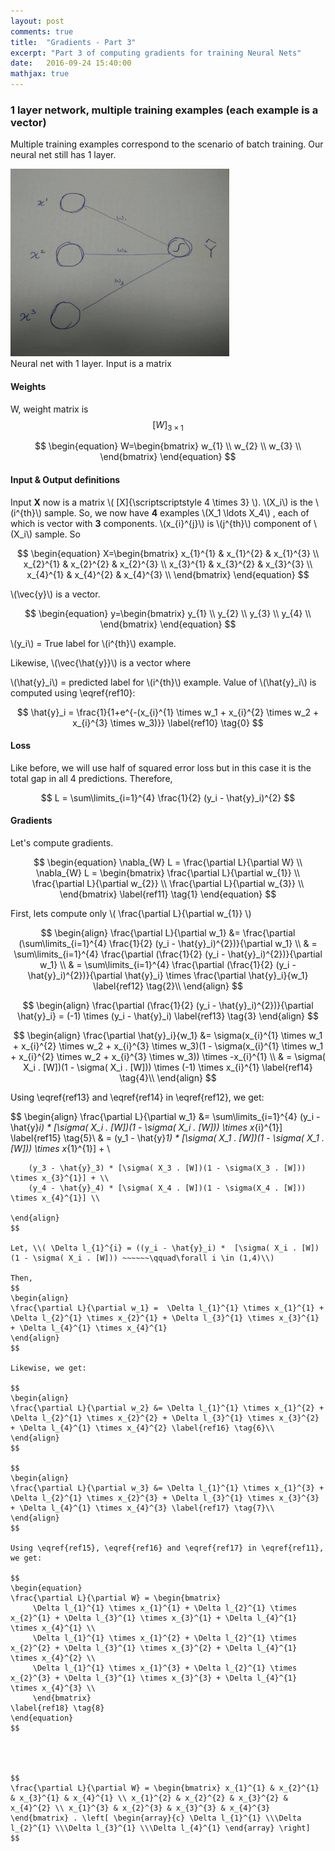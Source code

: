 ```yaml
---
layout: post
comments: true
title:  "Gradients - Part 3"
excerpt: "Part 3 of computing gradients for training Neural Nets"
date:   2016-09-24 15:40:00
mathjax: true
---
```



### **1 layer network, multiple training examples (each example is a vector)**
Multiple training examples correspond to the scenario of batch training. Our neural net still has 1 layer. 

<div class="imgcap">
<img src="/assets/gradients/NN_2_2.jpeg" height="300" width="350">
<div class="thecap">Neural net with 1 layer. Input is a matrix</div>
</div>

#### **Weights**

W, weight matrix is $$[W]_{\scriptscriptstyle 3 \times 1}$$

$$
\begin{equation}
     W=\begin{bmatrix}
         w_{1} \\
         w_{2} \\
         w_{3} \\
         \end{bmatrix}
\end{equation}
$$

#### **Input & Output definitions**

Input **X** now is a matrix \\( [X]{\scriptscriptstyle 4 \times 3} \\). \\(X_i\\) is the \\(i^{th}\\) sample. So, we now have **4** examples \\(X_1 \ldots X_4\\) , each of which is vector with **3** components. \\(x_{i}^{j}\\) is \\(j^{th}\\) component of \\(X_i\\) sample. So 

$$
\begin{equation}
     X=\begin{bmatrix}
     	x_{1}^{1} & x_{1}^{2} & x_{1}^{3} \\
     	x_{2}^{1} & x_{2}^{2} & x_{2}^{3} \\
     	x_{3}^{1} & x_{3}^{2} & x_{3}^{3} \\
     	x_{4}^{1} & x_{4}^{2} & x_{4}^{3} \\
      \end{bmatrix}
\end{equation}
$$


\\(\vec{y}\\) is a vector. 

$$
\begin{equation}
     y=\begin{bmatrix}
         y_{1} \\
         y_{2} \\
         y_{3} \\
         y_{4} \\
         \end{bmatrix}
\end{equation}
$$

\\(y_i\\) = True label for \\(i^{th}\\) example.

Likewise, \\(\vec{\hat{y}}\\) is a vector where 

\\(\hat{y}_i\\) = predicted label for \\(i^{th}\\) example. Value of \\(\hat{y}_i\\) is computed using \eqref{ref10}:

$$ 
\hat{y}_i = \frac{1}{1+e^{-(x_{i}^{1} \times w_1 + x_{i}^{2} \times w_2 + x_{i}^{3} \times w_3)}} \label{ref10} \tag{0} 
$$

#### **Loss**

Like before, we will use half of squared error loss but in this case it is the total gap in all 4 predictions. Therefore,


$$ L  = \sum\limits_{i=1}^{4} \frac{1}{2} (y_i - \hat{y}_i)^{2} $$

#### **Gradients** 

Let's compute gradients. 

$$
\begin{equation}
\nabla_{W} L = \frac{\partial L}{\partial W} \\
\nabla_{W} L = \begin{bmatrix}
     \frac{\partial L}{\partial w_{1}} \\
     \frac{\partial L}{\partial w_{2}} \\
     \frac{\partial L}{\partial w_{3}} \\
     \end{bmatrix}
\label{ref11} \tag{1}
\end{equation} 
$$

First, lets compute only \\( \frac{\partial L}{\partial w_{1}} \\)

<!--
$$
\begin{align}
\frac{\partial L}{\partial w_1} &= \frac{ }{\partial w_1} (\sum\limits_{i=1}^{4} \frac{1}{2} (y_i - \hat{y}_i)^{2})}{\partial w_1}\\
\end{align}
$$
-->

$$
\begin{align}
\frac{\partial L}{\partial w_1} &= \frac{\partial (\sum\limits_{i=1}^{4} \frac{1}{2} (y_i - \hat{y}_i)^{2})}{\partial w_1} \\
& = \sum\limits_{i=1}^{4} \frac{\partial (\frac{1}{2} (y_i - \hat{y}_i)^{2})}{\partial w_1} \\
& = \sum\limits_{i=1}^{4} \frac{\partial (\frac{1}{2} (y_i - \hat{y}_i)^{2})}{\partial \hat{y}_i} \times \frac{\partial \hat{y}_i}{w_1} \label{ref12} \tag{2}\\
\end{align}
$$

$$
\begin{align}
\frac{\partial (\frac{1}{2} (y_i - \hat{y}_i)^{2})}{\partial \hat{y}_i} = (-1) \times (y_i - \hat{y}_i) \label{ref13} \tag{3}
\end{align}
$$

$$
\begin{align}
\frac{\partial \hat{y}_i}{w_1} &= \sigma(x_{i}^{1} \times w_1 + x_{i}^{2} \times w_2 + x_{i}^{3} \times w_3)(1 - \sigma(x_{i}^{1} \times w_1 + x_{i}^{2} \times w_2 + x_{i}^{3} \times w_3)) \times -x_{i}^{1} \\
& = \sigma( X_i . [W])(1 - \sigma( X_i . [W])) \times (-1) \times x_{i}^{1} \label{ref14} \tag{4}\\
\end{align}
$$

Using \eqref{ref13} and \eqref{ref14} in \eqref{ref12}, we get: 

$$
\begin{align}
\frac{\partial L}{\partial w_1} &= \sum\limits_{i=1}^{4} (y_i - \hat{y}_i) *  [\sigma( X_i . [W])(1 - \sigma( X_i . [W])) \times x_{i}^{1}] \label{ref15} \tag{5}\\
& = (y_1 - \hat{y}_1) * [\sigma( X_1 . [W])(1 - \sigma( X_1 . [W])) \times x_{1}^{1}] + \\
~~~~~~	(y_2 - \hat{y}_2) * [\sigma( X_2 . [W])(1 - \sigma(X_2 . [W])) \times x_{2}^{1}] + \\
	(y_3 - \hat{y}_3) * [\sigma( X_3 . [W])(1 - \sigma(X_3 . [W])) \times x_{3}^{1}] + \\
	(y_4 - \hat{y}_4) * [\sigma( X_4 . [W])(1 - \sigma(X_4 . [W])) \times x_{4}^{1}] \\

\end{align}
$$

Let, \\( \Delta l_{1}^{i} = ((y_i - \hat{y}_i) *  [\sigma( X_i . [W])(1 - \sigma( X_i . [W])) ~~~~~~\qquad\forall i \in (1,4)\\)

Then,
$$
\begin{align}
\frac{\partial L}{\partial w_1} =  \Delta l_{1}^{1} \times x_{1}^{1} + \Delta l_{2}^{1} \times x_{2}^{1} + \Delta l_{3}^{1} \times x_{3}^{1} + \Delta l_{4}^{1} \times x_{4}^{1}
\end{align}
$$

Likewise, we get:

$$
\begin{align}
\frac{\partial L}{\partial w_2} &= \Delta l_{1}^{1} \times x_{1}^{2} + \Delta l_{2}^{1} \times x_{2}^{2} + \Delta l_{3}^{1} \times x_{3}^{2} + \Delta l_{4}^{1} \times x_{4}^{2} \label{ref16} \tag{6}\\
\end{align}
$$

$$
\begin{align}
\frac{\partial L}{\partial w_3} &= \Delta l_{1}^{1} \times x_{1}^{3} + \Delta l_{2}^{1} \times x_{2}^{3} + \Delta l_{3}^{1} \times x_{3}^{3} + \Delta l_{4}^{1} \times x_{4}^{3} \label{ref17} \tag{7}\\
\end{align}
$$

Using \eqref{ref15}, \eqref{ref16} and \eqref{ref17} in \eqref{ref11}, we get: 

$$
\begin{equation}
\frac{\partial L}{\partial W} = \begin{bmatrix}
     \Delta l_{1}^{1} \times x_{1}^{1} + \Delta l_{2}^{1} \times x_{2}^{1} + \Delta l_{3}^{1} \times x_{3}^{1} + \Delta l_{4}^{1} \times x_{4}^{1} \\
     \Delta l_{1}^{1} \times x_{1}^{2} + \Delta l_{2}^{1} \times x_{2}^{2} + \Delta l_{3}^{1} \times x_{3}^{2} + \Delta l_{4}^{1} \times x_{4}^{2} \\
     \Delta l_{1}^{1} \times x_{1}^{3} + \Delta l_{2}^{1} \times x_{2}^{3} + \Delta l_{3}^{1} \times x_{3}^{3} + \Delta l_{4}^{1} \times x_{4}^{3} \\
     \end{bmatrix}
\label{ref18} \tag{8}
\end{equation} 
$$




$$
\frac{\partial L}{\partial W} = \begin{bmatrix} x_{1}^{1} & x_{2}^{1} & x_{3}^{1} & x_{4}^{1} \\ x_{1}^{2} & x_{2}^{2} & x_{3}^{2} & x_{4}^{2} \\ x_{1}^{3} & x_{2}^{3} & x_{3}^{3} & x_{4}^{3} \end{bmatrix} . \left[ \begin{array}{c} \Delta l_{1}^{1} \\\Delta l_{2}^{1} \\\Delta l_{3}^{1} \\\Delta l_{4}^{1} \end{array} \right]
$$





    
